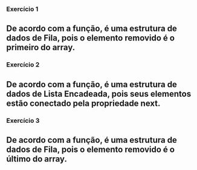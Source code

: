 ### Exercício 1

## De acordo com a função, é uma estrutura de dados de  Fila, pois o elemento removido é o primeiro do array.


### Exercício 2
## De acordo com a função, é uma estrutura de dados de Lista Encadeada, pois seus elementos estão conectado pela propriedade next.

### Exercício 3
## De acordo com a função, é uma estrutura de dados de Fila, pois o elemento removido é o último do array.
